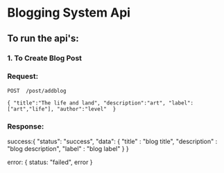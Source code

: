 # Blogging System Api

## To run the api's:

### 1. To Create Blog Post 

### Request:

`POST  /post/addblog`

`{
    "title":"The life and land",
    "description":"art",
    "label":["art","life"],
    "author":"level" 
}
`
### Response:


success:{
    "status": "success",
    "data": {
            "title" : "blog title",
            "description" : "blog description",
            "label" : "blog label"
            }
}


error: { 
       status: "failed",
       error 
    }

